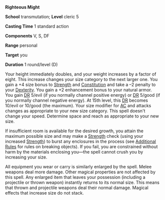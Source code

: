  **Righteous Might**

**School** transmutation; **Level** cleric 5

**Casting Time** 1 standard action

**Components** V, S, DF

**Range** personal

**Target** you

**Duration** 1 round/level (D)

Your height immediately doubles, and your weight increases by a factor of eight. This increase changes your size category to the next larger one. You gain a +4 size bonus to [Strength](../gettingStarted#_strength) and [Constitution](../gettingStarted#_constitution) and take a –2 penalty to your [Dexterity](../gettingStarted#_dexterity). You gain a +2 enhancement bonus to your natural armor. You gain [DR](../glossary#_damage-reduction) 5/evil (if you normally channel positive energy) or [DR](../glossary#_damage-reduction) 5/good (if you normally channel negative energy). At 15th level, this [DR](../glossary#_damage-reduction) becomes 10/evil or 10/good (the maximum). Your size modifier for [AC](../combat#_armor-class) and attacks changes as appropriate to your new size category. This spell doesn't change your speed. Determine space and reach as appropriate to your new size.

If insufficient room is available for the desired growth, you attain the maximum possible size and may make a [Strength](../gettingStarted#_strength) check (using your increased [Strength](../gettingStarted#_strength)) to burst any enclosures in the process (see [Additional Rules](../additionalRules) for rules on breaking objects). If you fail, you are constrained without harm by the materials enclosing you—the spell cannot crush you by increasing your size.

All equipment you wear or carry is similarly enlarged by the spell. Melee weapons deal more damage. Other magical properties are not affected by this spell. Any enlarged item that leaves your possession (including a projectile or thrown weapon) instantly returns to its normal size. This means that thrown and projectile weapons deal their normal damage. Magical effects that increase size do not stack.

